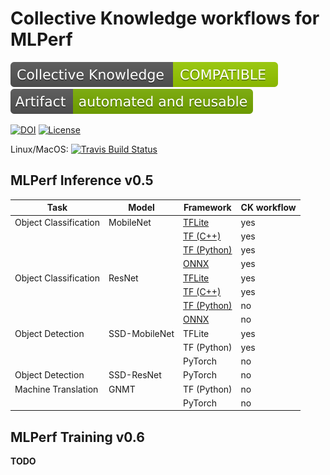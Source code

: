 # Collective Knowledge workflows for MLPerf

[![compatibility](https://github.com/ctuning/ck-guide-images/blob/master/ck-compatible.svg)](https://github.com/ctuning/ck)
[![automation](https://github.com/ctuning/ck-guide-images/blob/master/ck-artifact-automated-and-reusable.svg)](http://cTuning.org/ae)

[![DOI](https://zenodo.org/badge/149591037.svg)](https://zenodo.org/badge/latestdoi/149591037)
[![License](https://img.shields.io/badge/License-BSD%203--Clause-blue.svg)](https://opensource.org/licenses/BSD-3-Clause)

Linux/MacOS: [![Travis Build Status](https://travis-ci.org/ctuning/ck-mlperf.svg?branch=master)](https://travis-ci.org/ctuning/ck-mlperf)

## MLPerf Inference v0.5

| Task | Model | Framework | CK workflow |
|-|-|-|-|
| Object Classification | MobileNet | [TFLite](https://github.com/mlperf/inference/tree/master/edge/object_classification/mobilenets/tflite/README.md) | yes |
|                       |           | [TF (C++)](https://github.com/mlperf/inference/tree/master/edge/object_classification/mobilenets/tf-cpp/README.md) | yes |
|                       |           | [TF (Python)](https://github.com/mlperf/inference/tree/master/edge/object_classification/mobilenets/tf-py/README.md) | yes |
|                       |           | [ONNX](https://github.com/mlperf/inference/tree/master/edge/object_classification/mobilenets/onnx/README.md) | yes |
| Object Classification | ResNet | [TFLite](https://github.com/mlperf/inference/tree/master/edge/object_classification/mobilenets/tflite#install-the-resnet50-model) | yes |
|                       |        | [TF (C++)](https://github.com/mlperf/inference/tree/master/edge/object_classification/mobilenets/tf-cpp#install-the-resnet50-model) | yes |
|                       |        | [TF (Python)](https://github.com/mlperf/inference/blob/master/cloud/image_classification/README.md) | no |
|                       |        | [ONNX](https://github.com/mlperf/inference/blob/master/cloud/image_classification/README.md) | no |
| Object Detection | SSD-MobileNet | TFLite | yes |
|                  |               | TF (Python) | yes |
|                  |               | PyTorch | no |
| Object Detection | SSD-ResNet | PyTorch | no |
| Machine Translation | GNMT | TF (Python) | no |
|                     |      | PyTorch | no |

## MLPerf Training v0.6
**TODO**
